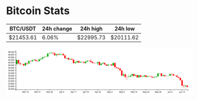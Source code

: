 # Bitcoin Stats

BTC/USDT|24h change|24h high|24h low|
|---|---|---|---|
|$21453.61|6.06%|$22995.73|$20111.62|

<img src="./chart.svg">
